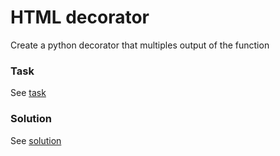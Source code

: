 # HTML decorator

Create a python decorator that multiples output of the function

### Task

See [task](./task.py)

### Solution

See [solution](./solution.py)
